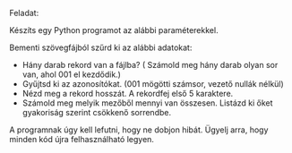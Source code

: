 Feladat:

Készíts egy Python programot az alábbi paraméterekkel.

Bementi szövegfájból szűrd ki az alábbi adatokat:


- Hány darab rekord van a fájlba? ( Számold meg hány darab olyan sor van, ahol 001 el kezdődik.)
- Gyűjtsd ki az azonosítókat. (001 mögötti számsor, vezető nullák nélkül)
- Nézd meg a rekord hosszát. A rekordfej első 5 karaktere.
- Számold meg melyik mezőből mennyi van összesen. Listázd ki őket gyakoriság szerint csökkenő sorrendbe.



A programnak úgy kell lefutni, hogy ne dobjon hibát. Ügyelj arra, hogy minden kód újra felhasználható legyen. 
